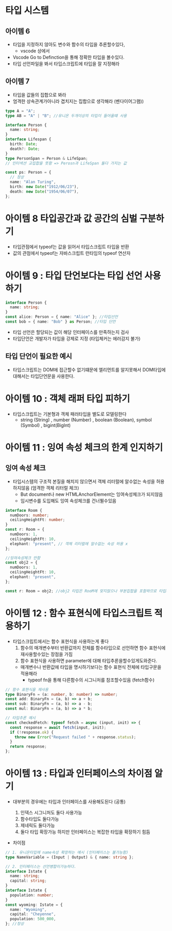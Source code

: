 # 타입 시스템

## 아이템 6

- 타입을 지정하지 않아도 변수와 함수의 타입을 추론할수있다,
  - vscode 상에서
- Vscode Go to Definction을 통해 정확한 타입을 볼수있다.
- 타입 선언파일을 봐서 타입스크립트에 타입을 잘 지정해라

## 아이템 7

- 타입을 값들의 집합으로 봐라
- 엄격한 상속관계가아니라 겹치지는 집합으로 생각해라 (벤다이어그램))

```ts
type A = "A";
type AB = "A" | "B"; //유니온 두개이상의 타입이 들어올떄 사용

interface Person {
  name: string;
}
interface Lifespan {
  birth: Date;
  death?: Date;
}
type PersonSpan = Person & LifeSpan;
// 인터섹션 교집합을 뜻함 => Perosn과 LifeSpan 둘다 가지는 값

const ps: Person = {
  // 정상
  name: "Alan Turing",
  birth: new Date("1912/06/23"),
  death: new Date("1954/06/07"),
};
```

# 아이템 8 타입공간과 값 공간의 심벌 구분하기

- 타입관점에서 typeof는 값을 읽어서 타입스크립트 타입을 반환
- 값의 관점에서 typeof는 자바스크립트 런타임의 typeof 연산자

# 아이템 9 : 타입 단언보다는 타입 선언 사용하기

```ts
interface Person {
  name: string;
}
const alice: Person = { name: "Alice" }; //타입선언
const bob = { name: "Bob" } as Person; //타입 단언
```

- 타입 선언은 할당되는 값이 해당 인터페이스를 만족하는지 검사
- 타입단언은 개발자가 타입을 강제로 지정 (타입체커는 에러감지 불가)

## 타입 단언이 필요한 예시

- 타입스크립트는 DOM에 접근할수 없기떄문에 엘리먼트를 알지못해서 DOM타입에대해서는 타입단언문을 사용한다.

# 아이템 10 : 객체 래퍼 타입 피하기

- 타입스크립트는 기본형과 객체 패러타입을 별도로 모델링한다
  - string (String) , number (Number) , boolean (Boolean), symbol (Symbol) , bigint(BigInt)

# 아이템 11 : 잉여 속성 체크의 한계 인지하기

## 잉여 속성 체크

- 타입시스템의 구조적 본질을 해치지 않으면서 객체 리터럴에 알수없는 속성을 허용하지않음 (엄격한 객체 리터럴 체크)
  - But document나 new HTMLAnchorElement는 잉여속성체크가 되지않음
  - 임시변수를 도입해도 잉여 속성체크를 건너뛸수있음

```ts
interface Room {
  numDoors: number;
  ceilingHeightFt: number;
}
const r: Room = {
  numDoors: 1,
  ceilingHeightFt: 10,
  elephant: "present", // 객체 리터럴에 알수없는 속성 허용 x
};

//잉여속성체크 안함
const obj2 = {
  numDoors: 1,
  ceilingHeightFt: 10,
  elephant: "present",
};

const r: Room = obj2; //obj2 타입은 RooM에 맞지않으나 부분집합을 포함하므로 타입체커도 통과한다
```

# 아이템 12 : 함수 표현식에 타입스크립트 적용하기

- 타입스크립트에서는 함수 표현식을 사용하는게 좋다
  1. 함수의 매개변수부터 반환값까지 전체를 함수타입으로 선언하면 함수 표현식에 재사용할수있는 장점을 가짐
  2. 함수 표현식을 사용하면 parameter에 대해 타입추론을할수있게도와준다.
  - 매개변수나 반환값에 타입을 명시하기보다는 함수 표현식 전체에 타입구문을 적용해라
    - typeof fn을 통해 다른함수의 시그니처를 참조할수있음 (fetch함수)

```ts
// 함수 표현식을 재사용
type BinaryFn = (a: number, b: number) => number;
const add: BinaryFn = (a, b) => a + b;
const sub: BinaryFn = (a, b) => a - b;
const mul: BinaryFn = (a, b) => a * b;

// 타입추론 예시
const checkedFetch: typeof fetch = async (input, init) => {
  const response = await fetch(input, init);
  if (!response.ok) {
    throw new Error("Request failed " + response.status);
  }
  return response;
};
```

# 아이템 13 : 타입과 인터페이스의 차이점 알기

- 대부분의 경우에는 타입과 인터페이스를 사용해도된다 (공통)

  1. 인덱스 시그니처도 둘다 사용가능
  2. 함수타입도 둘다가능
  3. 제네릭도 둘다가능
  4. 둘다 타입 확장가능 하지만 인터페이스는 복잡한 타입을 확장하기 힘듬

- 차이점

```ts
// 1. 유니온타입에 name속성 확장하는 예시 (인터페이스는 불가능함)
type NameVariable = (Input | Output) & { name: string };

// 2. 인터페이스는 선언병합이가능하다.
interface Istate {
  name: string;
  capital: string;
}
interface Istate {
  population: number;
}
const wyoming: Istate = {
  name: "Wyoming",
  capital: "Cheyenne",
  population: 500_000,
}; //정상
```
